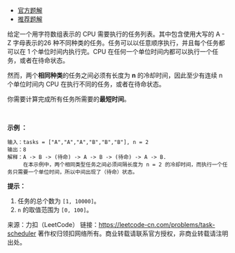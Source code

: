 * [官方题解](https://leetcode-cn.com/problems/task-scheduler/solution/ren-wu-diao-du-qi-by-leetcode/)
* [推荐题解](https://leetcode-cn.com/problems/task-scheduler/solution/tong-zi-by-popopop/)

给定一个用字符数组表示的 CPU 需要执行的任务列表。其中包含使用大写的 A - Z 字母表示的26 种不同种类的任务。任务可以以任意顺序执行，并且每个任务都可以在 1 个单位时间内执行完。CPU 在任何一个单位时间内都可以执行一个任务，或者在待命状态。

然而，两个**相同种类**的任务之间必须有长度为 **n** 的冷却时间，因此至少有连续 n 个单位时间内 CPU 在执行不同的任务，或者在待命状态。

你需要计算完成所有任务所需要的**最短时间**。

 

**示例 ：**
```
输入：tasks = ["A","A","A","B","B","B"], n = 2
输出：8
解释：A -> B -> (待命) -> A -> B -> (待命) -> A -> B.
     在本示例中，两个相同类型任务之间必须间隔长度为 n = 2 的冷却时间，而执行一个任务只需要一个单位时间，所以中间出现了（待命）状态。 
```

**提示：**

1. 任务的总个数为 ```[1, 10000]```。
2. ```n``` 的取值范围为 ```[0, 100]```。

来源：力扣（LeetCode）
链接：https://leetcode-cn.com/problems/task-scheduler
著作权归领扣网络所有。商业转载请联系官方授权，非商业转载请注明出处。
